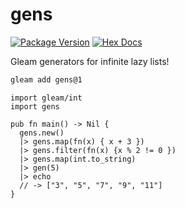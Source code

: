 # gens

[![Package Version](https://img.shields.io/hexpm/v/gens)](https://hex.pm/packages/gens)
[![Hex Docs](https://img.shields.io/badge/hex-docs-ffaff3)](https://hexdocs.pm/gens/)

Gleam generators for infinite lazy lists!

```sh
gleam add gens@1
```

```gleam
import gleam/int
import gens

pub fn main() -> Nil {
  gens.new()
  |> gens.map(fn(x) { x + 3 })
  |> gens.filter(fn(x) {x % 2 != 0 })
  |> gens.map(int.to_string)
  |> gen(5)
  |> echo
  // -> ["3", "5", "7", "9", "11"]
}
```
